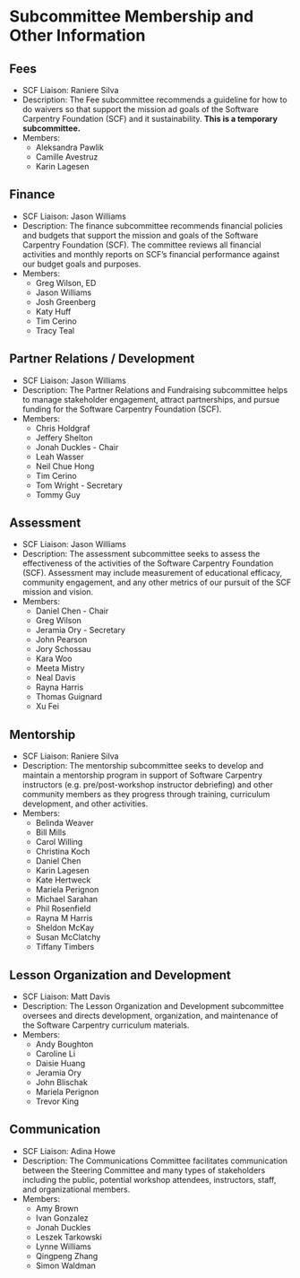 # Subcommittee Membership and Other Information

## Fees

- SCF Liaison: Raniere Silva
- Description: The Fee subcommittee recommends a guideline for how to do waivers so that support the mission ad goals of the Software Carpentry Foundation (SCF) and it sustainability. **This is a temporary subcommittee.**
- Members:
  - Aleksandra Pawlik
  - Camille Avestruz
  - Karin Lagesen

## Finance

- SCF Liaison: Jason Williams
- Description: The finance subcommittee recommends financial policies and budgets that support the mission and goals of the Software Carpentry Foundation (SCF). The committee reviews all financial activities and  monthly reports on SCF’s financial performance against our budget goals and purposes.
- Members:
  - Greg Wilson, ED
  - Jason Williams
  - Josh Greenberg
  - Katy Huff
  - Tim Cerino
  - Tracy Teal

## Partner Relations / Development

- SCF Liaison: Jason Williams
- Description: The Partner Relations and Fundraising subcommittee helps to manage stakeholder engagement, attract partnerships, and pursue funding for the Software Carpentry Foundation (SCF).
- Members:
  - Chris Holdgraf
  - Jeffery Shelton
  - Jonah Duckles - Chair
  - Leah Wasser
  - Neil Chue Hong
  - Tim Cerino
  - Tom Wright - Secretary 
  - Tommy Guy

## Assessment

- SCF Liaison: Jason Williams
- Description: The assessment subcommittee seeks to assess the effectiveness of the activities of the Software Carpentry Foundation (SCF). Assessment may include measurement of educational efficacy, community engagement, and any other metrics of our pursuit of the SCF mission and vision.
- Members:
  - Daniel Chen - Chair
  - Greg Wilson
  - Jeramia Ory - Secretary
  - John Pearson
  - Jory Schossau
  - Kara Woo
  - Meeta Mistry
  - Neal Davis
  - Rayna Harris
  - Thomas Guignard
  - Xu Fei

## Mentorship

- SCF Liaison: Raniere Silva
- Description: The mentorship subcommittee seeks to develop and maintain a mentorship program in support of Software Carpentry instructors (e.g. pre/post-workshop instructor debriefing) and other community members as they progress through training, curriculum development, and other activities.
- Members:
  - Belinda Weaver
  - Bill Mills
  - Carol Willing
  - Christina Koch
  - Daniel Chen
  - Karin Lagesen
  - Kate Hertweck
  - Mariela Perignon
  - Michael Sarahan
  - Phil Rosenfield
  - Rayna M Harris
  - Sheldon McKay
  - Susan McClatchy
  - Tiffany Timbers

## Lesson Organization and Development

- SCF Liaison: Matt Davis
- Description: The Lesson Organization and Development subcommittee oversees and directs development, organization, and maintenance of the Software Carpentry curriculum materials.
- Members:
  - Andy Boughton
  - Caroline Li
  - Daisie Huang
  - Jeramia Ory
  - John Blischak
  - Mariela Perignon
  - Trevor King

## Communication

- SCF Liaison: Adina Howe
- Description: The Communications Committee facilitates communication between the Steering Committee and many types of stakeholders including the public, potential workshop attendees, instructors, staff, and organizational members.
- Members:
  - Amy Brown
  - Ivan Gonzalez
  - Jonah Duckles
  - Leszek Tarkowski
  - Lynne Williams
  - Qingpeng Zhang
  - Simon Waldman

